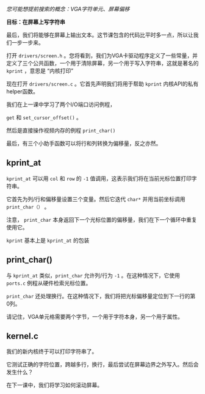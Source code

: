 
*您可能想提前搜索的概念：VGA字符单元、屏幕偏移*


**目标：在屏幕上写字符串**


最后，我们将能够在屏幕上输出文本。这节课包含的代码比平时多一点，所以让我们一步一步来。


打开 `drivers/screen.h` 。您将看到，我们为VGA卡驱动程序定义了一些常量，并定义了三个公共函数，一个用于清除屏幕，另一个用于写入字符串，这就是著名的 `kprint` ，意思是 “内核打印”


现在打开 `drivers/screen.c` 。它首先声明我们将用于帮助 `kprint` 内核API的私有helper函数。


我们在上一课中学习了两个I/O端口访问例程，

`get` 和 `set_cursor_offset()` 。


然后是直接操作视频内存的例程 `print_char()`


最后，有三个小助手函数可以将行和列转换为偏移量，反之亦然。



kprint_at
---------


`kprint_at` 可以用 `col` 和 `row` 的 `-1` 值调用，这表示我们将在当前光标位置打印字符串。


它首先为列/行和偏移量设置三个变量。然后它迭代 `char*` 并用当前坐标调用 `print_char（）` 。


注意， `print_char` 本身返回下一个光标位置的偏移量，我们在下一个循环中重复使用它。


`kprint` 基本上是 `kprint_at` 的包装




print_char()
----------


与 `kprint_at` 类似，`print_char` 允许列/行为 `-1` 。在这种情况下，它使用 `ports.c` 例程从硬件检索光标位置。


`print_char` 还处理换行。在这种情况下，我们将把光标偏移量定位到下一行的第0列。


请记住，VGA单元格需要两个字节，一个用于字符本身，另一个用于属性。



kernel.c
--------


我们的新内核终于可以打印字符串了。

它测试正确的字符位置，跨越多行，换行，最后尝试在屏幕边界之外写入。然后会发生什么？

在下一课中，我们将学习如何滚动屏幕。